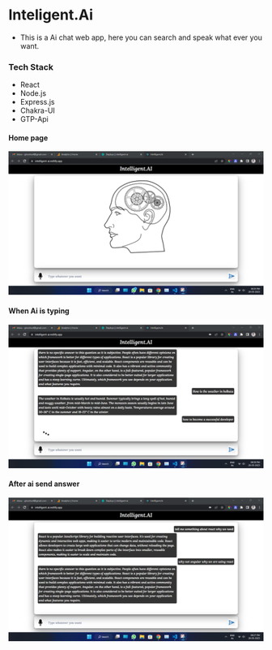 # Inteligent.Ai
 
 * This is a Ai chat web app, here you can search and speak  what ever you want.

 ### Tech Stack
 * React 
 * Node.js
 * Express.js
 * Chakra-UI
 * GTP-Api
 
 #### Home page 
 <img src="./readmeImages/home.png">

 #### When Ai is typing 
<img src="./readmeImages/typing.png">
 
  #### After ai send answer
  <img src="./readmeImages/body.png">


